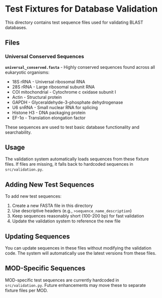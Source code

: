 # Test Fixtures for Database Validation

This directory contains test sequence files used for validating BLAST databases.

## Files

### Universal Conserved Sequences
**`universal_conserved.fasta`** - Highly conserved sequences found across all eukaryotic organisms:
- 18S rRNA - Universal ribosomal RNA
- 28S rRNA - Large ribosomal subunit RNA
- COI mitochondrial - Cytochrome c oxidase subunit I
- Actin - Structural protein
- GAPDH - Glyceraldehyde-3-phosphate dehydrogenase
- U6 snRNA - Small nuclear RNA for splicing
- Histone H3 - DNA packaging protein
- EF-1α - Translation elongation factor

These sequences are used to test basic database functionality and searchability.

## Usage

The validation system automatically loads sequences from these fixture files. If files are missing, it falls back to hardcoded sequences in `src/validation.py`.

## Adding New Test Sequences

To add new test sequences:

1. Create a new FASTA file in this directory
2. Use descriptive headers (e.g., `>sequence_name_description`)
3. Keep sequences reasonably short (100-200 bp) for fast validation
4. Update the validation system to reference the new file

## Updating Sequences

You can update sequences in these files without modifying the validation code. The system will automatically use the latest versions from these files.

## MOD-Specific Sequences

MOD-specific test sequences are currently hardcoded in `src/validation.py`. Future enhancements may move these to separate fixture files per MOD.
